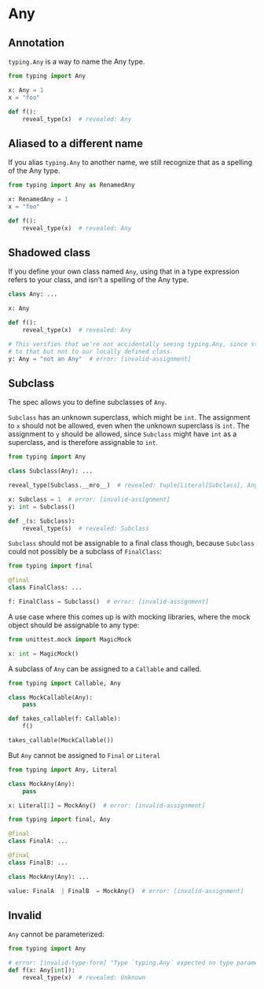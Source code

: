 # Any

## Annotation

`typing.Any` is a way to name the Any type.

```py
from typing import Any

x: Any = 1
x = "foo"

def f():
    reveal_type(x)  # revealed: Any
```

## Aliased to a different name

If you alias `typing.Any` to another name, we still recognize that as a spelling of the Any type.

```py
from typing import Any as RenamedAny

x: RenamedAny = 1
x = "foo"

def f():
    reveal_type(x)  # revealed: Any
```

## Shadowed class

If you define your own class named `Any`, using that in a type expression refers to your class, and
isn't a spelling of the Any type.

```py
class Any: ...

x: Any

def f():
    reveal_type(x)  # revealed: Any

# This verifies that we're not accidentally seeing typing.Any, since str is assignable
# to that but not to our locally defined class.
y: Any = "not an Any"  # error: [invalid-assignment]
```

## Subclass

The spec allows you to define subclasses of `Any`.

`Subclass` has an unknown superclass, which might be `int`. The assignment to `x` should not be
allowed, even when the unknown superclass is `int`. The assignment to `y` should be allowed, since
`Subclass` might have `int` as a superclass, and is therefore assignable to `int`.

```py
from typing import Any

class Subclass(Any): ...

reveal_type(Subclass.__mro__)  # revealed: tuple[Literal[Subclass], Any, Literal[object]]

x: Subclass = 1  # error: [invalid-assignment]
y: int = Subclass()

def _(s: Subclass):
    reveal_type(s)  # revealed: Subclass
```

`Subclass` should not be assignable to a final class though, because `Subclass` could not possibly
be a subclass of `FinalClass`:

```py
from typing import final

@final
class FinalClass: ...

f: FinalClass = Subclass()  # error: [invalid-assignment]
```

A use case where this comes up is with mocking libraries, where the mock object should be assignable
to any type:

```py
from unittest.mock import MagicMock

x: int = MagicMock()
```

A subclass of `Any` can be assigned to a `Callable` and called.

```py
from typing import Callable, Any

class MockCallable(Any):
    pass

def takes_callable(f: Callable):
    f()

takes_callable(MockCallable())
```

But `Any` cannot be assigned to `Final` or `Literal`

```py
from typing import Any, Literal

class MockAny(Any):
    pass

x: Literal[1] = MockAny()  # error: [invalid-assignment]
```


```py
from typing import final, Any

@final
class FinalA: ...

@final
class FinalB: ...

class MockAny(Any): ...

value: FinalA  | FinalB  = MockAny()  # error: [invalid-assignment]
```


## Invalid

`Any` cannot be parameterized:

```py
from typing import Any

# error: [invalid-type-form] "Type `typing.Any` expected no type parameter"
def f(x: Any[int]):
    reveal_type(x)  # revealed: Unknown
```
